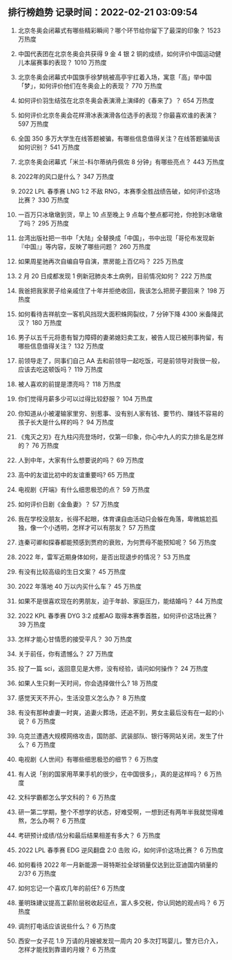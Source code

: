 
## 排行榜趋势 记录时间：2022-02-21 03:09:54
  
  1. 北京冬奥会闭幕式有哪些精彩瞬间？哪个环节给你留下了最深的印象？ 1523 万热度
    
  2. 中国代表团在北京冬奥会共获得 9 金 4 银 2 铜的成绩，如何评价中国运动健儿本届赛事的表现？ 1010 万热度
    
  3. 北京冬奥会闭幕式中国旗手徐梦桃被高亭宇扛着入场，寓意「高」举中国「梦」，如何评价他们在冬奥会上的表现？ 770 万热度
    
  4. 如何评价羽生结弦在北京冬奥会表演滑上演绎的《春来了》？ 654 万热度
    
  5. 如何评价北京冬奥会花样滑冰表演滑各位选手的表现？你最喜欢谁的表演？ 597 万热度
    
  6. 全国 350 多万大学生在线答题被骗，有哪些信息值得关注？在线答题骗局该如何识别？ 541 万热度
    
  7. 北京冬奥会闭幕式「米兰-科尔蒂纳丹佩佐 8 分钟」有哪些亮点？ 443 万热度
    
  8. 2022年的风口是什么？ 347 万热度
    
  9. 2022 LPL 春季赛 LNG 1:2 不敌 RNG，本赛季全胜战绩告破，如何评价这场比赛？ 330 万热度
    
  10. 一百万只冰墩墩到货，早上 10 点至晚上 9 点每个整点都可抢，你抢到冰墩墩了吗？ 295 万热度
    
  11. 台湾出版社把一书中「大陆」全替换成「中国」，书中出现「哥伦布发现新『中国』」等内容，反映了哪些问题？ 260 万热度
    
  12. 如果周星驰再次自编自导自演，票房能上百亿吗？ 225 万热度
    
  13. 2 月 20 日成都发现 1 例新冠肺炎本土病例，目前情况如何？ 222 万热度
    
  14. 我爸把我家房子给亲戚住了十年并拒绝收回，我该怎么把房子要回来？ 198 万热度
    
  15. 如何看待吉祥航空一客机风挡现大面积蛛网裂纹，7 分钟下降 4300 米备降武汉？ 180 万热度
    
  16. 男子以五千元将患有智力障碍的妻弟媳妇卖工友，被告人现已被刑事拘留，有哪些信息值得关注？ 132 万热度
    
  17. 前领导走了，同事们自己 AA 去和前领导一起吃饭，可是前领导对我很一般，应该去吃这顿饭吗？ 119 万热度
    
  18. 被人喜欢的前提是漂亮吗？ 118 万热度
    
  19. 你们觉得月薪多少可以过得比较舒服？ 104 万热度
    
  20. 你知道从小被灌输家里穷、别惹事、没有别人家有钱、要节约、赚钱不容易的孩子长大是什么样的吗？ 94 万热度
    
  21. 《鬼灭之刃》在九柱闪亮登场时，仅第一印象，你心中九人的实力排名是怎样的？ 76 万热度
    
  22. 人到中年，大家有什么想要说的吗？ 69 万热度
    
  23. 高中的友谊比初中的友谊重要吗? 65 万热度
    
  24. 电视剧《开端》有什么细思极恐的点？ 59 万热度
    
  25. 如何评价日剧《金鱼妻》？ 57 万热度
    
  26. 我在学校没朋友，长得不起眼，体育课自由活动只会躲在角落，卑微尴尬孤独，像一个小透明，怎样才可以有朋友？ 57 万热度
    
  27. 连秦可卿和探春都能预感到贾府的衰败，为何贾母不能预知呢？ 56 万热度
    
  28. 2022 年，雷军近期身体如何，是否出现退步的情况？ 53 万热度
    
  29. 有没有比较高级的生日文案？ 45 万热度
    
  30. 2022 年落地 40 万以内买什么车？ 45 万热度
    
  31. 如果不是很喜欢现在的男朋友，迫于年龄、家庭压力，能结婚吗？ 44 万热度
    
  32. 2022 KPL 春季赛 DYG 3:2 成都AG 取得本赛季首胜，如何评价这场比赛？ 39 万热度
    
  33. 怎样才能心甘情愿的接受平凡？ 30 万热度
    
  34. 关于前任，你有遗憾么？ 27 万热度
    
  35. 投了一篇 sci，返回意见是大修，没有经验，请问如何操作？ 24 万热度
    
  36. 如果人生只剩一天时间，你会选择做什么? 18 万热度
    
  37. 感觉天天不开心，生活没意义怎么办？ 8 万热度
    
  38. 有没有那种虐妻一时爽，追妻火葬场，还追不到，男女主最后没有在一起的小说？ 6 万热度
    
  39. 乌克兰遭遇大规模网络攻击，国防部、武装部队、银行等网站关闭，发生了什么？ 6 万热度
    
  40. 电视剧《人世间》有哪些细思极恐的细节？ 6 万热度
    
  41. 有人说「别的国家用苹果手机的很少，在中国很多」，真的是这样吗？ 6 万热度
    
  42. 文科学霸都怎么学文科的？ 6 万热度
    
  43. 研一第二学期，整个不想学的状态，好难受啊，一想到还有两年半我就觉得难熬，怎么办啊？ 6 万热度
    
  44. 考研预计成绩/估分和最后结果相差有多大？ 6 万热度
    
  45. 2022 LPL 春季赛 EDG 逆风翻盘 2:0 击败 iG，如何评价这场比赛？ 6 万热度
    
  46. 如何看待 2022 年一月新能源一哥特斯拉全球销量仅达到比亚迪国内销量的 2/3? 6 万热度
    
  47. 如何忘记一个喜欢几年的前任? 6 万热度
    
  48. 董明珠建议提高工薪阶层税收起征点，富人多交税，你认同她的观点吗？ 6 万热度
    
  49. 调剂打电话应该说些什么？ 6 万热度
    
  50. 西安一女子花 1.9 万请的月嫂被发现一周内 20 多次打骂婴儿，警方已介入，怎样才能找到靠谱的月嫂？ 6 万热度
    